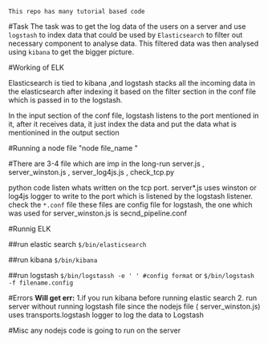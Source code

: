 `This repo has many tutorial based code`

#Task
The task was to get the log data of the users on a server and use `logstash` to index data that could be used by `Elasticsearch` to filter out necessary component to analyse data. This filtered data was then analysed using `kibana` to get the bigger picture.


#Working of ELK

Elasticsearch is tied to kibana ,and logstash stacks all the incoming data in the elasticsearch after indexing it based on the filter section in the conf file which is passed in to the logstash.

In the input section of the conf file, logstash listens to the port mentioned in it, after it receives data, it just index the data and put the data what is mentionined in the output section

#Running a node file
"node file_name "
 
#There are 3-4 file which are imp in the long-run
server.js , server\_winston.js , server\_log4js.js , check\_tcp.py 

python code listen whats written on the tcp port.
server*.js uses winston or log4js logger to write to the port which is listened by the logstash listener.
check the `*.conf` file 
these files are config file for logstash, the one which was used for server\_winston.js is secnd_pipeline.conf 

#Runnig ELK

##run elastic search
`$/bin/elasticsearch`

##run kibana
`$/bin/kibana`

##run logstash
`$/bin/logstassh -e ' ' #config format`
or
`$/bin/logstash -f filename.config`


#Errors
**Will get err:**
1.if you run kibana before running elastic search 
2. run server without running logstash file since the nodejs file (       server_winston.js) uses transports.logstash logger to log the data to Logstash

#Misc
any nodejs code is going to run on the server

